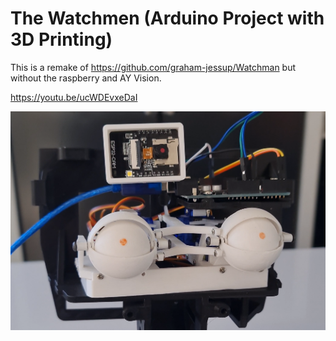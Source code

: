# The Watchmen (Arduino Project with 3D Printing)

This is a remake of https://github.com/graham-jessup/Watchman but without the raspberry and AY Vision.


https://youtu.be/ucWDEvxeDaI

  [![Watch the video](/watchman.png)](https://www.youtube.com/shorts/ucWDEvxeDaI)


